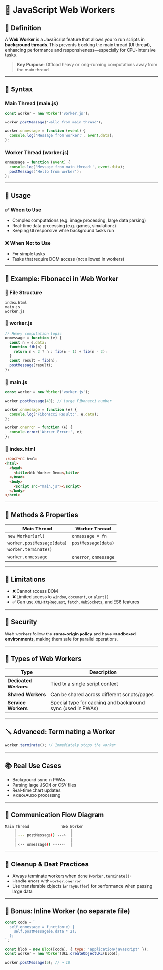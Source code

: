 # 🧵 JavaScript Web Workers

## 🧠 Definition

A **Web Worker** is a JavaScript feature that allows you to run scripts in
**background threads**. This prevents blocking the main thread (UI thread),
enhancing performance and responsiveness—especially for CPU-intensive tasks.

> **Key Purpose**: Offload heavy or long-running computations away from the main
> thread.

---

## 📜 Syntax

### Main Thread (main.js)

```js
const worker = new Worker('worker.js');

worker.postMessage('Hello from main thread');

worker.onmessage = function (event) {
  console.log('Message from worker:', event.data);
};
```

### Worker Thread (worker.js)

```js
onmessage = function (event) {
  console.log('Message from main thread:', event.data);
  postMessage('Hello from worker');
};
```

---

## 🧰 Usage

### ✅ When to Use

- Complex computations (e.g. image processing, large data parsing)
- Real-time data processing (e.g. games, simulations)
- Keeping UI responsive while background tasks run

### ❌ When Not to Use

- For simple tasks
- Tasks that require DOM access (not allowed in workers)

---

## 🧪 Example: Fibonacci in Web Worker

### 📁 File Structure

```
index.html
main.js
worker.js
```

### 🧱 worker.js

```js
// Heavy computation logic
onmessage = function (e) {
  const n = e.data;
  function fib(n) {
    return n < 2 ? n : fib(n - 1) + fib(n - 2);
  }
  const result = fib(n);
  postMessage(result);
};
```

### 📜 main.js

```js
const worker = new Worker('worker.js');

worker.postMessage(40); // Large Fibonacci number

worker.onmessage = function (e) {
  console.log('Fibonacci Result:', e.data);
};

worker.onerror = function (e) {
  console.error('Worker Error:', e);
};
```

### 📄 index.html

```html
<!DOCTYPE html>
<html>
  <head>
    <title>Web Worker Demo</title>
  </head>
  <body>
    <script src="main.js"></script>
  </body>
</html>
```

---

## 🧷 Methods & Properties

| Main Thread                | Worker Thread          |
| -------------------------- | ---------------------- |
| `new Worker(url)`          | `onmessage = fn`       |
| `worker.postMessage(data)` | `postMessage(data)`    |
| `worker.terminate()`       |                        |
| `worker.onmessage`         | `onerror`, `onmessage` |

---

## 🚫 Limitations

- ❌ Cannot access DOM
- ❌ Limited access to `window`, `document`, or `alert()`
- ✅ Can use `XMLHttpRequest`, `fetch`, `WebSockets`, and ES6 features

---

## 🔐 Security

Web workers follow the **same-origin policy** and have **sandboxed
environments**, making them safe for parallel operations.

---

## 🧩 Types of Web Workers

| Type                  | Description                                                 |
| --------------------- | ----------------------------------------------------------- |
| **Dedicated Workers** | Tied to a single script context                             |
| **Shared Workers**    | Can be shared across different scripts/pages                |
| **Service Workers**   | Special type for caching and background sync (used in PWAs) |

---

## 🪛 Advanced: Terminating a Worker

```js
worker.terminate(); // Immediately stops the worker
```

---

## 📚 Real Use Cases

- Background sync in PWAs
- Parsing large JSON or CSV files
- Real-time chart updates
- Video/Audio processing

---

## 🔄 Communication Flow Diagram

```bash
Main Thread               Web Worker
    │                         │
    │ --- postMessage() --->  │
    │                         │
    │ <-- onmessage() ------  │
```

---

## 🧼 Cleanup & Best Practices

- Always terminate workers when done (`worker.terminate()`)
- Handle errors with `worker.onerror`
- Use transferable objects (`ArrayBuffer`) for performance when passing large
  data

---

## 🧩 Bonus: Inline Worker (no separate file)

```js
const code = `
  self.onmessage = function(e) {
    self.postMessage(e.data * 2);
  };
`;

const blob = new Blob([code], { type: 'application/javascript' });
const worker = new Worker(URL.createObjectURL(blob));

worker.postMessage(5); // → 10
```
